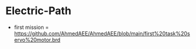 # Electric-Path

- first mission = https://github.com/AhmedAEE/AhmedAEE/blob/main/first%20task%20servo%20motor.brd
